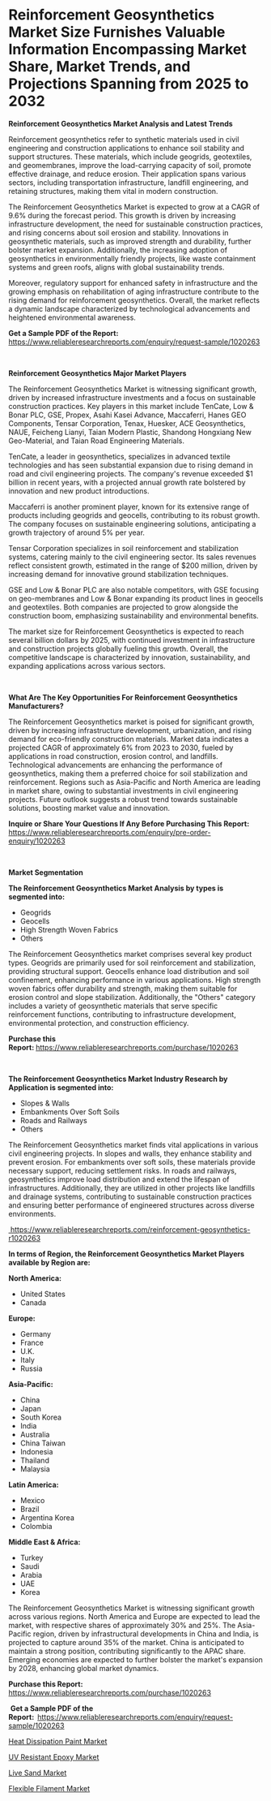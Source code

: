 <p><h1>Reinforcement Geosynthetics Market Size Furnishes Valuable Information Encompassing Market Share, Market Trends, and Projections Spanning from 2025 to 2032</h1></p><p><strong>Reinforcement Geosynthetics Market Analysis and Latest Trends</strong></p>
<p><p>Reinforcement geosynthetics refer to synthetic materials used in civil engineering and construction applications to enhance soil stability and support structures. These materials, which include geogrids, geotextiles, and geomembranes, improve the load-carrying capacity of soil, promote effective drainage, and reduce erosion. Their application spans various sectors, including transportation infrastructure, landfill engineering, and retaining structures, making them vital in modern construction.</p><p>The Reinforcement Geosynthetics Market is expected to grow at a CAGR of 9.6% during the forecast period. This growth is driven by increasing infrastructure development, the need for sustainable construction practices, and rising concerns about soil erosion and stability. Innovations in geosynthetic materials, such as improved strength and durability, further bolster market expansion. Additionally, the increasing adoption of geosynthetics in environmentally friendly projects, like waste containment systems and green roofs, aligns with global sustainability trends. </p><p>Moreover, regulatory support for enhanced safety in infrastructure and the growing emphasis on rehabilitation of aging infrastructure contribute to the rising demand for reinforcement geosynthetics. Overall, the market reflects a dynamic landscape characterized by technological advancements and heightened environmental awareness.</p></p>
<p><strong>Get a Sample PDF of the Report:&nbsp;</strong> <a href="https://www.reliableresearchreports.com/enquiry/request-sample/1020263?utm_campaign=120&utm_medium=2&utm_source=Github&utm_content=ia&utm_term=30012025&utm_id=reinforcement-geosynthetics">https://www.reliableresearchreports.com/enquiry/request-sample/1020263</a></p>
<p>&nbsp;</p>
<p><strong>Reinforcement Geosynthetics Major Market Players</strong></p>
<p><p>The Reinforcement Geosynthetics Market is witnessing significant growth, driven by increased infrastructure investments and a focus on sustainable construction practices. Key players in this market include TenCate, Low & Bonar PLC, GSE, Propex, Asahi Kasei Advance, Maccaferri, Hanes GEO Components, Tensar Corporation, Tenax, Huesker, ACE Geosynthetics, NAUE, Feicheng Lianyi, Taian Modern Plastic, Shandong Hongxiang New Geo-Material, and Taian Road Engineering Materials.</p><p>TenCate, a leader in geosynthetics, specializes in advanced textile technologies and has seen substantial expansion due to rising demand in road and civil engineering projects. The company's revenue exceeded $1 billion in recent years, with a projected annual growth rate bolstered by innovation and new product introductions.</p><p>Maccaferri is another prominent player, known for its extensive range of products including geogrids and geocells, contributing to its robust growth. The company focuses on sustainable engineering solutions, anticipating a growth trajectory of around 5% per year.</p><p>Tensar Corporation specializes in soil reinforcement and stabilization systems, catering mainly to the civil engineering sector. Its sales revenues reflect consistent growth, estimated in the range of $200 million, driven by increasing demand for innovative ground stabilization techniques.</p><p>GSE and Low & Bonar PLC are also notable competitors, with GSE focusing on geo-membranes and Low & Bonar expanding its product lines in geocells and geotextiles. Both companies are projected to grow alongside the construction boom, emphasizing sustainability and environmental benefits.</p><p>The market size for Reinforcement Geosynthetics is expected to reach several billion dollars by 2025, with continued investment in infrastructure and construction projects globally fueling this growth. Overall, the competitive landscape is characterized by innovation, sustainability, and expanding applications across various sectors.</p></p>
<p>&nbsp;</p>
<p><strong>What Are The Key Opportunities For Reinforcement Geosynthetics Manufacturers?</strong></p>
<p><p>The Reinforcement Geosynthetics market is poised for significant growth, driven by increasing infrastructure development, urbanization, and rising demand for eco-friendly construction materials. Market data indicates a projected CAGR of approximately 6% from 2023 to 2030, fueled by applications in road construction, erosion control, and landfills. Technological advancements are enhancing the performance of geosynthetics, making them a preferred choice for soil stabilization and reinforcement. Regions such as Asia-Pacific and North America are leading in market share, owing to substantial investments in civil engineering projects. Future outlook suggests a robust trend towards sustainable solutions, boosting market value and innovation.</p></p>
<p><strong>Inquire or Share Your Questions If Any Before Purchasing This Report:</strong> <a href="https://www.reliableresearchreports.com/enquiry/pre-order-enquiry/1020263?utm_campaign=120&utm_medium=2&utm_source=Github&utm_content=ia&utm_term=30012025&utm_id=reinforcement-geosynthetics">https://www.reliableresearchreports.com/enquiry/pre-order-enquiry/1020263</a></p>
<p>&nbsp;</p>
<p><strong>Market Segmentation</strong></p>
<p><strong>The Reinforcement Geosynthetics Market Analysis by types is segmented into:</strong></p>
<p><ul><li>Geogrids</li><li>Geocells</li><li>High Strength Woven Fabrics</li><li>Others</li></ul></p>
<p><p>The Reinforcement Geosynthetics market comprises several key product types. Geogrids are primarily used for soil reinforcement and stabilization, providing structural support. Geocells enhance load distribution and soil confinement, enhancing performance in various applications. High strength woven fabrics offer durability and strength, making them suitable for erosion control and slope stabilization. Additionally, the "Others" category includes a variety of geosynthetic materials that serve specific reinforcement functions, contributing to infrastructure development, environmental protection, and construction efficiency.</p></p>
<p><strong>Purchase this Report:&nbsp;</strong><a href="https://www.reliableresearchreports.com/purchase/1020263?utm_campaign=120&utm_medium=2&utm_source=Github&utm_content=ia&utm_term=30012025&utm_id=reinforcement-geosynthetics">https://www.reliableresearchreports.com/purchase/1020263</a></p>
<p>&nbsp;</p>
<p><strong>The Reinforcement Geosynthetics Market Industry Research by Application is segmented into:</strong></p>
<p><ul><li>Slopes & Walls</li><li>Embankments Over Soft Soils</li><li>Roads and Railways</li><li>Others</li></ul></p>
<p><p>The Reinforcement Geosynthetics market finds vital applications in various civil engineering projects. In slopes and walls, they enhance stability and prevent erosion. For embankments over soft soils, these materials provide necessary support, reducing settlement risks. In roads and railways, geosynthetics improve load distribution and extend the lifespan of infrastructures. Additionally, they are utilized in other projects like landfills and drainage systems, contributing to sustainable construction practices and ensuring better performance of engineered structures across diverse environments.</p></p>
<p><a href="https://www.reliableresearchreports.com/reinforcement-geosynthetics-r1020263?utm_campaign=120&utm_medium=2&utm_source=Github&utm_content=ia&utm_term=30012025&utm_id=reinforcement-geosynthetics">&nbsp;https://www.reliableresearchreports.com/reinforcement-geosynthetics-r1020263</a></p>
<p><strong>In terms of Region, the Reinforcement Geosynthetics Market Players available by Region are:</strong></p>
<p>
    <p> <strong> North America: </strong>
        <ul>
            <li>United States</li>
            <li>Canada</li>
        </ul>
        </p> 
    <p> <strong> Europe: </strong>
        <ul>
            <li>Germany</li>
            <li>France</li>
            <li>U.K.</li>
            <li>Italy</li>
            <li>Russia</li>
        </ul>
        </p> 
    <p> <strong> Asia-Pacific: </strong>
        <ul>
            <li>China</li>
            <li>Japan</li>
            <li>South Korea</li>
            <li>India</li>
            <li>Australia</li>
            <li>China Taiwan</li>
            <li>Indonesia</li>
            <li>Thailand</li>
            <li>Malaysia</li>
        </ul>
        </p> 
    <p> <strong> Latin America: </strong>
        <ul>
            <li>Mexico</li>
            <li>Brazil</li>
            <li>Argentina Korea</li>
            <li>Colombia</li>
        </ul>
        </p> 
    <p> <strong> Middle East & Africa: </strong>
        <ul>
            <li>Turkey</li>
            <li>Saudi</li>
            <li>Arabia</li>
            <li>UAE</li>
            <li>Korea</li>
        </ul>
    </p>
    </p>
<p><p>The Reinforcement Geosynthetics Market is witnessing significant growth across various regions. North America and Europe are expected to lead the market, with respective shares of approximately 30% and 25%. The Asia-Pacific region, driven by infrastructural developments in China and India, is projected to capture around 35% of the market. China is anticipated to maintain a strong position, contributing significantly to the APAC share. Emerging economies are expected to further bolster the market's expansion by 2028, enhancing global market dynamics.</p></p>
<p><strong>Purchase this Report: </strong><a href="https://www.reliableresearchreports.com/purchase/1020263?utm_campaign=120&utm_medium=2&utm_source=Github&utm_content=ia&utm_term=30012025&utm_id=reinforcement-geosynthetics">https://www.reliableresearchreports.com/purchase/1020263</a></p>
<p>&nbsp;<strong>Get a Sample PDF of the Report:&nbsp;&nbsp;</strong><a href="https://www.reliableresearchreports.com/enquiry/request-sample/1020263?utm_campaign=120&utm_medium=2&utm_source=Github&utm_content=ia&utm_term=30012025&utm_id=reinforcement-geosynthetics">https://www.reliableresearchreports.com/enquiry/request-sample/1020263</a></p>
<p><strong></strong></p>
<p><p><a href="https://github.com/bornergabrielle89/Market-Research-Report-List-1/blob/main/heat-dissipation-paint-market.md?utm_campaign=120&utm_medium=2&utm_source=Github&utm_content=ia&utm_term=30012025&utm_id=reinforcement-geosynthetics">Heat Dissipation Paint Market</a></p><p><a href="https://github.com/wileonie19657/Market-Research-Report-List-1/blob/main/uv-resistant-epoxy-market.md?utm_campaign=120&utm_medium=2&utm_source=Github&utm_content=ia&utm_term=30012025&utm_id=reinforcement-geosynthetics">UV Resistant Epoxy Market</a></p><p><a href="https://github.com/tashiafun920/Market-Research-Report-List-1/blob/main/live-sand-market.md?utm_campaign=120&utm_medium=2&utm_source=Github&utm_content=ia&utm_term=30012025&utm_id=reinforcement-geosynthetics">Live Sand Market</a></p><p><a href="https://github.com/toldenargelia86/Market-Research-Report-List-1/blob/main/flexible-filament-market.md?utm_campaign=120&utm_medium=2&utm_source=Github&utm_content=ia&utm_term=30012025&utm_id=reinforcement-geosynthetics">Flexible Filament Market</a></p></p>